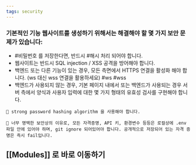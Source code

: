 ```yaml
---
tags: security
---
```

### 기본적인 기능 웹사이트를 생성하기 위해서는 해결해야 할 몇 가지 보안 문제가 있습니다:
- #비밀번호 를 저장한다면, 반드시 #해시 처리 되어야 합니다.
- 웹사이트는 반드시 SQL injection / XSS 공격을 방어해야 합니다.
- 백엔드 또는 다른 기능이 있는 경우, 모든 측면에서 HTTPS 연결을 활성화 해야 합니다. (ws 대신 wss 연결을 활용하세요) #ws #wss
- 백엔드가 사용되지 않는 경우, 기본 페이지 내에서 또는 백엔드가 사용되는 경우 서버 측에서 양식과 사용자 입력에 대한 몇 가지 형태의 유효성 검사를 구현해야 합니다.

```
🚨 strong password hashing algorithm 을 사용해야 합니다.
```

```
🚨 너무 명백한 보안상의 이유로, 모든 자격증명, API 키, 환경변수 등등은 로컬상에 .env 파일 안에 있어야 하며, git ignore 되어있어야 합니다. 공개적으로 저장되어 있는 자격 증명은 즉시 fail입니다.
```

## [[Modules]] 로 바로 이동하기